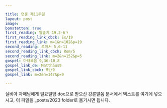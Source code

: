 ```yaml
---

title: 연중 제11주일
layout: post 
image: 
bonstetten: true
first_reading: 탈출기 19,2-6ㄱ
first_reading_link_cbck: Ex/19
first_reading_link: m=1&n=102&p=19
second_reading: 로마서 5,6-11
second_reading_link_cbck: Rom/5
second_reading_link: m=2&n=152&p=5
gospel: 마태복음 9,36-10,8
gospel_link_de: Matthäus9
gospel_link_cbck: Mt/9
gospel_link: m=2&n=147&p=9 

---
```



실비아 자매님에게 일요일밤 doc으로 받으신
강론말씀 문서에서
텍스트를 여기에 넣으시고,
이 파일을 _posts/2023 folder로 옮기시면 됩니다.

